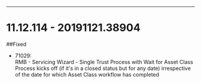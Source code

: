 
---
# 11.12.114 - 20191121.38904     

##Fixed
  * 71029: <div>RMB - Servicing Wizard - Single Trust Process with Wait for Asset Class Process kicks off (if it's in a closed status but for any date) irrespective of the date for which Asset Class workflow has completed<br></div>  


